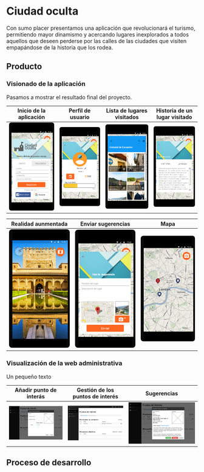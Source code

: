 # Ciudad oculta
Con sumo placer presentamos una aplicación que revolucionará el turismo, permitiendo mayor dinamismo y acercando lugares inexplorados a todos aquellos que deseen perderse por las calles de las ciudades que visiten empapándose de la historia que los rodea. 

## Producto
### Visionado de la aplicación
Pasamos a mostrar el resultado final del proyecto.

| Inicio de la aplicación | Perfil de usuario | Lista de lugares visitados | Historia de un lugar visitado |
|--------|--------|--------|--------|
| ![Imagen](./screenshots/LoginInicioScreen_min.png) | ![Profile Screen](./screenshots/ProfileScreen_min.png) | ![Imagen](./screenshots/ListScreen_min.png) | ![Imagen](./screenshots/HistoriaScreen_min.png) |

| Realidad aunmentada | Enviar sugerencias | Mapa |
|--------|--------|--------|
| ![Imagen](./screenshots/RAScreen_min.png) | ![Profile Screen](./screenshots/SuggestionScreen_min.png) | ![Imagen](./screenshots/MapScreen_min.png) |

### Visualización de la web administrativa

Un pequeño texto

| Añadir punto de interás| Gestión de los puntos de interés | Sugerencias |
|--------|--------|--------|
|![Profile Screen](./screenshots/aniadir.png) | ![Imagen](./screenshots/panelgestion.png) | ![Imagen](./screenshots/sugerencia.png) |

## Proceso de desarrollo